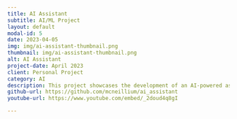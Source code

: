 ```yaml
---
title: AI Assistant
subtitle: AI/ML Project
layout: default
modal-id: 5
date: 2023-04-05
img: img/ai-assistant-thumbnail.png
thumbnail: img/ai-assistant-thumbnail.png
alt: AI Assistant
project-date: April 2023
client: Personal Project
category: AI
description: This project showcases the development of an AI-powered assistant that enhances productivity by automating tasks, offering intelligent recommendations, and interacting with users through natural language processing. Explore the process of fine-tuning models, integrating AI into different interfaces, and creating functional, real-world applications.
github-url: https://github.com/mcneillium/ai_assistant
youtube-url: https://www.youtube.com/embed/_2doud4q8gI

---
```

